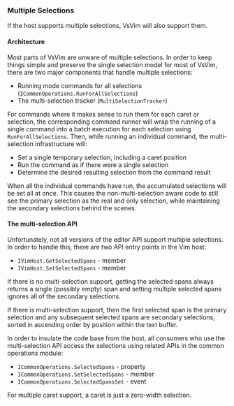 ### Multiple Selections

If the host supports multiple selections, VsVim will also support them.

#### Architecture

Most parts of VsVim are unware of multiple selections. In order to keep things
simple and preserve the single selection model for most of VsVim, there are two
major components that handle multiple selections:

- Running mode commands for all selections (`ICommonOperations.RunForAllSelections`)
- The multi-selection tracker (`MultiSelectionTracker`)

For commands where it makes sense to run them for each caret or selection, the
corresponding command runner will wrap the running of a single command into a
batch execution for each selection using `RunForAllSelections`. Then, while
running an individual command, the multi-selection infrastructure will:

- Set a single temporary selection, including a caret position
- Run the command as if there were a single selection
- Determine the desired resulting selection from the command result

When all the individual commands have run, the accumulated selections will be
set all at once. This causes the non-multi-selection aware code to still see
the primary selection as the real and only selection, while maintaining the
secondary selections behind the scenes.

#### The multi-selection API

Unfortunately, not all versions of the editor API support multiple selections.
In order to handle this, there are two API entry points in the Vim host:

- `IVimHost.GetSelectedSpans` - member
- `IVimHost.SetSelectedSpans` - member

If there is no multi-selection support, getting the selected spans always
returns a single (possibly empty) span and setting multiple selected spans
ignores all of the secondary selections.

If there is multi-selection support, then the first selected span is the
primary selection and any subsequent selected spans are secondary selections,
sorted in ascending order by position within the text buffer.

In order to insulate the code base from the host, all consumers who use the
multi-selection API access the selections using related APIs in the common
operations module:

- `ICommonOperations.SelectedSpans` - property
- `ICommonOperations.SetSelectedSpans` - member
- `ICommonOperations.SelectedSpansSet` - event

For multiple caret support, a caret is just a zero-width selection.
